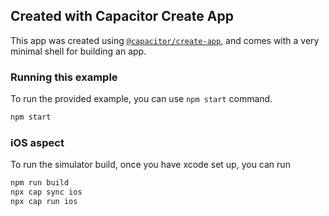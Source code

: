 ## Created with Capacitor Create App

This app was created using [`@capacitor/create-app`](https://github.com/ionic-team/create-capacitor-app),
and comes with a very minimal shell for building an app.

### Running this example

To run the provided example, you can use `npm start` command.

```bash
npm start
```

### iOS aspect

To run the simulator build, once you have xcode set up, you can run

```bash
npm run build
npx cap sync ios
npx cap run ios
```
